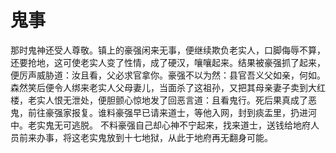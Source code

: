 # 鬼事
那时鬼神还受人尊敬。镇上的豪强闲来无事，便继续欺负老实人，口脚侮辱不算，还要抢地，这可使老实人变了性情，成了硬汉，嚷嚷起来。结果被豪强抓了起来，便厉声威胁道：汝且看，父必求官拿你。豪强不以为然：县官吾义父如亲，何如。森然笑后便令人绑来老实人父母妻儿，当面杀了这祖孙，又把其母亲妻子卖到大红楼，老实人恨无泄处，便胆颤心惊地发了回恶言道：且看鬼行。死后果真成了恶鬼，前往豪强家报复。谁料豪强早已请来道士，等他入网，封到痰盂里，扔进河中。老实鬼无可逃脱。
不料豪强自己却心神不宁起来，找来道士，送钱给地府人员前来办事，将这老实鬼放到十七地狱，从此于地府再无翻身可能。

